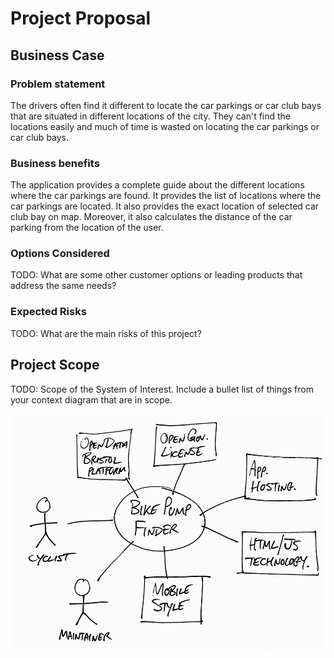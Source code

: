 # Project Proposal

## Business Case

### Problem statement
The drivers often find it different to locate the car parkings or car club bays that are situated in different locations of the city. They can't find the locations easily and much of time is wasted on locating the car parkings or car club bays.

### Business benefits
The application provides a complete guide about the different locations where the car parkings are found. It provides the list of locations where the car parkings are located. It also provides the exact location of selected car club bay on map. Moreover, it also calculates the distance of the car parking from the location of the user.

### Options Considered
TODO: What are some other customer options or leading products that address the same needs?

### Expected Risks
TODO: What are the main risks of this project?

## Project Scope
TODO: Scope of the System of Interest. Include a bullet list of things from your context diagram that are in scope.

![Insert your Context Diagram Here](images/context.png)

